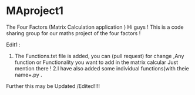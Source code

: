 # MAproject1
The Four Factors (Matrix Calculation application ) 
Hi guys !
This is a code sharing group for our maths project of the four factors ! 

Edit1 :

1. The Functions.txt file is added, you can (pull request) for change ,Any function or Functionality you want to add in the matrix calcular Just mention there !
2.I have also added some individual functions(with theie name+.py .

Further this may be Updated /Edited!!!!
